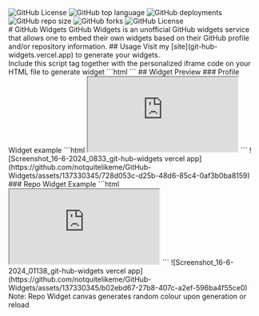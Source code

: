 <img alt="GitHub License" src="https://img.shields.io/github/languages/count/notquitelikeme/GitHub-Widgets">
<img alt="GitHub top language" src="https://img.shields.io/github/languages/top/notquitelikeme/GitHub-Widgets">
<img alt="GitHub deployments" src="https://img.shields.io/github/deployments/notquitelikeme/GitHub-Widgets/:environment">
<img alt="GitHub repo size" src="https://img.shields.io/github/repo-size/notquitelikeme/GitHub-Widgets">
<img alt="GitHub forks" src="https://img.shields.io/github/forks/notquitelikeme/GitHub-Widgets">
<img alt="GitHub License" src="https://img.shields.io/github/license/notquitelikeme/GitHub-Widgets?style=plastic">
<br>
# GitHub Widgets
GitHub Widgets is an unofficial GitHub widgets service that allows one to embed their own widgets based on their GitHub profile and/or repository information.
## Usage
Visit my [site](git-hub-widgets.vercel.app) to generate your widgets.<br>
Include this script tag together with the personalized iframe code on your HTML file to generate widget
```html
<script src="https://git-hub-widgets.vercel.app/framescript.js"></script>
```
## Widget Preview
### Profile Widget example
```html
<script src="https://git-hub-widgets.vercel.app/framescript.js"></script>
<iframe class="PFrame" title="profile-frame" src="https://git-hub-widgets.vercel.app/profile.html?username=notquitelikeme"></iframe>
```
![Screenshot_16-6-2024_0833_git-hub-widgets vercel app](https://github.com/notquitelikeme/GitHub-Widgets/assets/137330345/728d053c-d25b-48d6-85c4-0af3b0ba8159)
### Repo Widget Example
```html
<script src="https://git-hub-widgets.vercel.app/framescript.js"></script>
<iframe class="Frame" title="repo-frame" src="https://git-hub-widgets.vercel.app/repo.html?owner=notquitelikeme&repo=GitHub-Widgets"></iframe>
```
![Screenshot_16-6-2024_01138_git-hub-widgets vercel app](https://github.com/notquitelikeme/GitHub-Widgets/assets/137330345/b02ebd67-27b8-407c-a2ef-596ba4f55ce0)
Note: Repo Widget canvas generates random colour upon generation or reload
